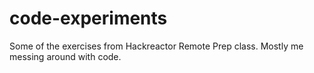 # code-experiments
Some of the exercises from Hackreactor Remote Prep class. 
Mostly me messing around with code.
